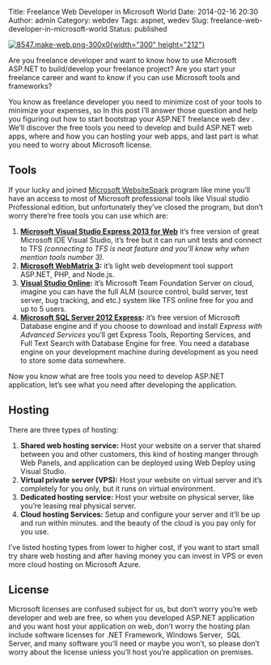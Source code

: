 Title: Freelance Web Developer in Microsoft World
Date: 2014-02-16 20:30
Author: admin
Category: webdev
Tags: aspnet, wedev
Slug: freelance-web-developer-in-microsoft-world
Status: published

[![8547.make-web.png-300x0](http://www.emadmokhtar.com/wp-content/uploads/2014/02/8547.make-web.png-300x0_thumb.png "8547.make-web.png-300x0"){width="300"
height="212"}](http://www.emadmokhtar.com/wp-content/uploads/2014/02/8547.make-web.png-300x0.png)

Are you freelance developer and want to know how to use Microsoft
ASP.NET to build/develop your freelance project? Are you start your
freelance career and want to know if you can use Microsoft tools and
frameworks?

You know as freelance developer you need to minimize cost of your tools
to minimize your expenses, so In this post I’ll answer those question
and help you figuring out how to start bootstrap your ASP.NET freelance
web dev . We’ll discover the free tools you need to develop and build
ASP.NET web apps, where and how you can hosting your web apps, and last
part is what you need to worry about Microsoft license.

Tools
-----

If your lucky and joined [Microsoft
WebsiteSpark](https://www.google.com.kw/url?sa=t&rct=j&q=&esrc=s&source=web&cd=1&cad=rja&ved=0CCoQFjAA&url=http%3A%2F%2Fwww.microsoft.com%2Fweb%2Fwebsitespark%2F&ei=zdQAU7vaAYGAywO1t4DYCQ&usg=AFQjCNHsc6se-oydHtPU25GIJRsdzNy7iw&sig2=EpZq6LmeJ3vvC2rAlwVj2Q&bvm=bv.61535280,d.bGQ)
program like mine you’ll have an access to most of Microsoft
professional tools like Visual studio Professional edition, but
unfortunately they’ve closed the program, but don’t worry there’re free
tools you can use which are:

1.  [**Microsoft Visual Studio Express 2013 for
    Web**](http://www.microsoft.com/en-us/download/details.aspx?id=40747)
    it’s free version of great Microsoft IDE Visual Studio, it’s free
    but it can run unit tests and connect to TFS *(connecting to TFS is
    neat feature and you’ll know why when mention tools number 3).*
2.  [**Microsoft WebMatrix
    3**](http://go.microsoft.com/fwlink/?LinkID=286266)**:** it’s light
    web development tool support ASP.NET, PHP, and Node.js.
3.  [**Visual Studio
    Online**](http://go.microsoft.com/fwlink/?LinkId=307137&clcid=0x409)**:**
    it’s Microsoft Team Foundation Server on cloud, imagine you can have
    the full ALM (source control, build server, test server, bug
    tracking, and etc.) system like TFS online free for you and up to
    5 users.
4.  [**Microsoft SQL Server 2012
    Express**](http://www.microsoft.com/en-us/download/details.aspx?id=29062)**:**
    it’s free version of Microsoft Database engine and if you choose to
    download and install *Express with Advanced Services* you’ll get
    Express Tools, Reporting Services, and Full Text Search with
    Database Engine for free. You need a database engine on your
    development machine during development as you need to store some
    data somewhere.

Now you know what are free tools you need to develop ASP.NET
application, let’s see what you need after developing the application.

Hosting
-------

There are three types of hosting:

1.  **Shared web hosting service:** Host your website on a server that
    shared between you and other customers, this kind of hosting manger
    through Web Panels, and application can be deployed using Web Deploy
    using Visual Studio.
2.  **Virtual private server (VPS):** Host your website on virtual
    server and it’s completely for you only, but it runs on
    virtual environment.
3.  **Dedicated hosting service:** Host your website on physical server,
    like you’re leasing real physical server.
4.  **Cloud hosting Services:** Setup and configure your server and
    it’ll be up and run within minutes. and the beauty of the cloud is
    you pay only for you use.

I’ve listed hosting types from lower to higher cost, if you want to
start small try share web hosting and after having money you can invest
in VPS or even more cloud hosting on Microsoft Azure.

License
-------

Microsoft licenses are confused subject for us, but don’t worry you’re
web developer and web are free, so when you developed ASP.NET
application and you want host your application on web, don’t worry the
hosting plan include software licenses for .NET Framework, Windows
Server,  SQL Server, and many software you’ll need or maybe you won’t,
so please don’t worry about the license unless you’ll host you’re
application on premises.
